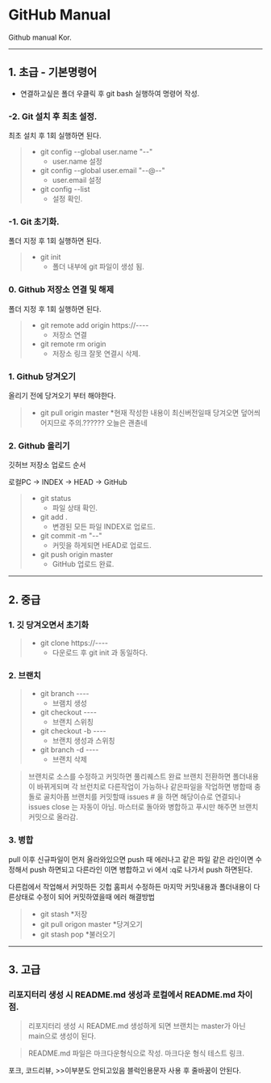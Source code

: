 # GitHub Manual
Github manual Kor.
* * *
## 1. 초급 - 기본명령어
* 연결하고싶은 폴더 우클릭 후 git bash 실행하여 명령어 작성.

### -2. Git 설치 후 최초 설정.
최초 설치 후 1회 실행하면 된다.

>* git config --global user.name "--"
>	* user.name 설정
>* git config --global user.email "--@--"
>	* user.email 설정
>* git config --list
>	* 설정 확인.

### -1. Git 초기화.
폴더 지정 후 1회 실행하면 된다.

>* git init
>	* 폴더 내부에 git 파일이 생성 됨.

### 0. Github 저장소 연결 및 해제
폴더 지정 후 1회 실행하면 된다.

>* git remote add origin https://----
>	* 저장소 연결
>* git remote rm origin
>	* 저장소 링크 잘못 연결시 삭제.

### 1. Github 당겨오기
올리기 전에 당겨오기 부터 해야한다.
>* git pull origin master
>	*현재 작성한 내용이 최신버전일때 당겨오면 덮어씌어지므로 주의.?????? 오늘은 괜츈네

### 2. Github 올리기
깃허브 저장소 업로드 순서

로컬PC -> INDEX -> HEAD -> GitHub
>* git status
>	* 파일 상태 확인.
>* git add .
>	* 변경된 모든 파일 INDEX로 업로드.
>* git commit -m "--"
>	* 커밋을 하게되면 HEAD로 업로드.
>* git push origin master
>	* GitHub 업로드 완료.

* * *
## 2. 중급
### 1. 깃 당겨오면서 초기화
>* git clone https://----
>	* 다운로드 후 git init 과 동일하다.

### 2. 브랜치
>* git branch ----
>	* 브램치 생성
>* git checkout ----
>	* 브랜치 스위칭
>* git checkout -b ----
>	* 브랜치 생성과 스위칭
>* git branch -d ----
>	* 브랜치 삭제

>브랜치로 소스를 수정하고 커밋하면 풀리퀘스트 완료
>브랜치 전환하면 폴더내용이 바뀌게되며 각 브런치로 다른작업이 가능하나 같은파일을 작업하면 병합때 충돌로 골치아픔
>브랜치를 커밋할때 issues # 을 하면 해당이슈로 연결되나 issues close 는 자동이 아님.
마스터로 돌아와 병합하고
푸시만 해주면 브랜치 커밋으로 올라감.

### 3. 병합
pull 이후 신규파일이 먼저 올라와있으면
push 때 에러나고
같은 파일 같은 라인이면 수정해서 push 하면되고
다른라인 이면 병합하고 vi 에서 :q로 나가서 push 하면된다.

다른컴에서 작업해서 커밋하든 깃헙 홈피서 수정하든
마지막 커밋내용과 폴더내용이 다른상태로 수정이 되어 커밋하였을때
에러 해결방법
>* git stash
>	*저장
>* git pull origon master
>	*당겨오기
>* git stash pop
>	*불러오기

* * *
## 3. 고급
### 리포지터리 생성 시 README.md 생성과 로컬에서 README.md 차이점.
> 리포지터리 생성 시 README.md 생성하게 되면 브랜치는 master가 아닌 main으로 생성이 된다.

> README.md 파일은 마크다운형식으로 작성.
> 마크다운 형식 테스트 링크.

포크, 코드리뷰, >>이부분도 안되고있음
블럭인용문자 사용 후 줄바꿈이 안된다.
